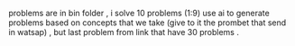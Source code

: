 problems are in bin folder , i solve 10 problems (1:9) use ai to generate problems based on concepts that we take (give to it the prombet that send in watsap) , but last problem from link that have 30 problems . 
